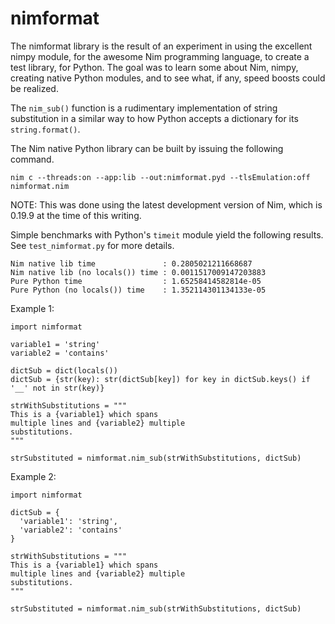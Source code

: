 # nimformat

The nimformat library is the result of an experiment in using the excellent nimpy module, for the awesome Nim programming language, to create a test library, for Python. The goal was to learn some about Nim, nimpy, creating native Python modules, and to see what, if any, speed boosts could be realized.

The `nim_sub()` function is a rudimentary implementation of string substitution in a similar way to how Python accepts a dictionary for its `string.format()`.

The Nim native Python library can be built by issuing the following command.

`nim c --threads:on --app:lib --out:nimformat.pyd --tlsEmulation:off nimformat.nim`

NOTE: This was done using the latest development version of Nim, which is 0.19.9 at the time of this writing.

Simple benchmarks with Python's `timeit` module yield the following results. See `test_nimformat.py` for more details.
```
Nim native lib time               : 0.2805021211668687
Nim native lib (no locals()) time : 0.0011517009147203883
Pure Python time                  : 1.65258414582814e-05
Pure Python (no locals()) time    : 1.352114301134133e-05
```


Example 1:
```
import nimformat

variable1 = 'string'
variable2 = 'contains'

dictSub = dict(locals())
dictSub = {str(key): str(dictSub[key]) for key in dictSub.keys() if '__' not in str(key)}

strWithSubstitutions = """
This is a {variable1} which spans
multiple lines and {variable2} multiple
substitutions.
"""

strSubstituted = nimformat.nim_sub(strWithSubstitutions, dictSub)
```

Example 2:
```
import nimformat

dictSub = {
  'variable1': 'string',
  'variable2': 'contains'
}

strWithSubstitutions = """
This is a {variable1} which spans
multiple lines and {variable2} multiple
substitutions.
"""

strSubstituted = nimformat.nim_sub(strWithSubstitutions, dictSub)
```

